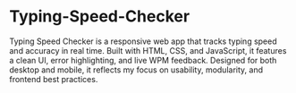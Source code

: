 # Typing-Speed-Checker
Typing Speed Checker is a responsive web app that tracks typing speed and accuracy in real time. Built with HTML, CSS, and JavaScript, it features a clean UI, error highlighting, and live WPM feedback. Designed for both desktop and mobile, it reflects my focus on usability, modularity, and frontend best practices.
